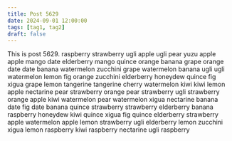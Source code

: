 ```yaml
---
title: Post 5629
date: 2024-09-01 12:00:00
tags: [tag1, tag2]
draft: false
---
```

This is post 5629.
raspberry
strawberry
ugli
apple
ugli
pear
yuzu
apple
apple
mango
date
elderberry
mango
quince
orange
banana
grape
orange
date
date
banana
watermelon
zucchini
grape
watermelon
banana
ugli
ugli
watermelon
lemon
fig
orange
zucchini
elderberry
honeydew
quince
fig
xigua
grape
lemon
tangerine
tangerine
cherry
watermelon
kiwi
kiwi
lemon
apple
nectarine
pear
strawberry
orange
pear
strawberry
ugli
strawberry
orange
apple
kiwi
watermelon
pear
watermelon
xigua
nectarine
banana
date
fig
date
banana
quince
strawberry
strawberry
elderberry
banana
raspberry
honeydew
kiwi
quince
xigua
fig
quince
elderberry
strawberry
apple
watermelon
apple
lemon
strawberry
ugli
elderberry
lemon
zucchini
xigua
lemon
raspberry
kiwi
raspberry
nectarine
ugli
raspberry
